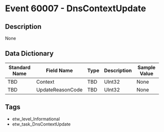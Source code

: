 # Event 60007 - DnsContextUpdate

## Description
None

## Data Dictionary
|Standard Name|Field Name|Type|Description|Sample Value|
|---|---|---|---|---|
|TBD|Context|TBD|UInt32|None|None|
|TBD|UpdateReasonCode|TBD|UInt32|None|None|

## Tags
* etw_level_Informational
* etw_task_DnsContextUpdate